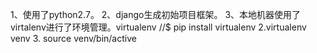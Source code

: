 1、使用了python2.7。
2、django生成初始项目框架。
3、本地机器使用了virtalenv进行了环境管理。virtualenv //$ pip install virtualenv  2.virtualenv venv 3. source venv/bin/active 
